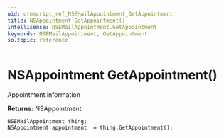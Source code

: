```yaml
---
uid: crmscript_ref_NSEMailAppointment_GetAppointment
title: NSAppointment GetAppointment()
intellisense: NSEMailAppointment.GetAppointment
keywords: NSEMailAppointment, GetAppointment
so.topic: reference
---
```


# NSAppointment GetAppointment()

Appointment information

**Returns:** NSAppointment

```crmscript
NSEMailAppointment thing;
NSAppointment appointment  = thing.GetAppointment();
```

